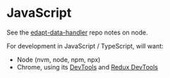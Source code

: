 # JavaScript

See the
[edapt-data-handler](https://github.com/oneforawe/edapt-data-handler/blob/master/1-docs/1-InitialSetUp.md)
repo notes on node.

For development in JavaScript / TypeScript, will want:

* Node (nvm, node, npm, npx)
* Chrome, using its [DevTools](https://developer.chrome.com/docs/devtools) and
  [Redux DevTools](https://chromewebstore.google.com/detail/redux-devtools/lmhkpmbekcpmknklioeibfkpmmfibljd)

